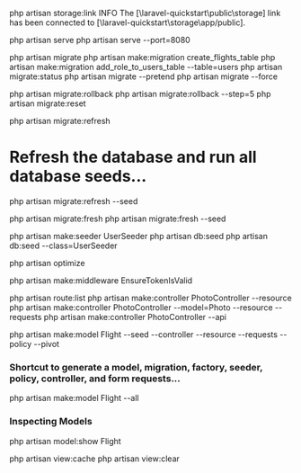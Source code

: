 php artisan storage:link
 INFO  The [\laravel-quickstart\public\storage] link has been connected to [\laravel-quickstart\storage\app/public].

php artisan serve
php artisan serve --port=8080

php artisan migrate
php artisan make:migration create_flights_table
php artisan make:migration add_role_to_users_table --table=users
php artisan migrate:status
php artisan migrate --pretend 
php artisan migrate --force

php artisan migrate:rollback
php artisan migrate:rollback --step=5
php artisan migrate:reset

php artisan migrate:refresh
# Refresh the database and run all database seeds...
php artisan migrate:refresh --seed

php artisan migrate:fresh
php artisan migrate:fresh --seed

php artisan make:seeder UserSeeder
php artisan db:seed
php artisan db:seed --class=UserSeeder

php artisan optimize

php artisan make:middleware EnsureTokenIsValid

php artisan route:list
php artisan make:controller PhotoController --resource
php artisan make:controller PhotoController --model=Photo --resource --requests
php artisan make:controller PhotoController --api

php artisan make:model Flight --seed --controller --resource --requests --policy --pivot

### Shortcut to generate a model, migration, factory, seeder, policy, controller, and form requests...
php artisan make:model Flight --all

### Inspecting Models
php artisan model:show Flight 

php artisan view:cache
php artisan view:clear
